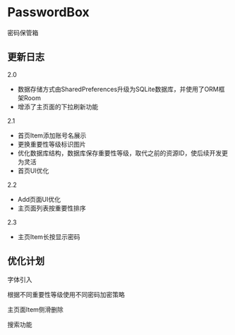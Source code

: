 # PasswordBox
 密码保管箱

## 更新日志

2.0

- 数据存储方式由SharedPreferences升级为SQLite数据库，并使用了ORM框架Room
- 增添了主页面的下拉刷新功能

2.1

- 首页Item添加账号名展示
- 更换重要性等级标识图片
- 优化数据库结构，数据库保存重要性等级，取代之前的资源ID，使后续开发更为灵活
- 首页UI优化

2.2

- Add页面UI优化
- 主页面列表按重要性排序

2.3

- 主页Item长按显示密码



## 优化计划

字体引入

根据不同重要性等级使用不同密码加密策略

主页面Item侧滑删除

搜索功能

